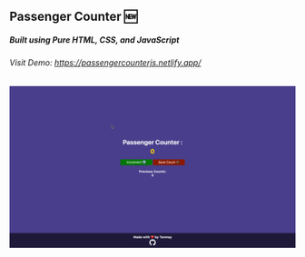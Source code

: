 ## Passenger Counter 🆕

##### Built using Pure HTML, CSS, and JavaScript

###### Visit Demo: https://passengercounterjs.netlify.app/

<img src="./static/screenshot.png" >
